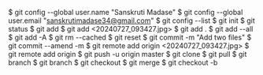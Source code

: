 $ git config --global user.name "Sanskruti Madase"
$ git config --global user.email "sanskrutimadase34@gmail.com"
$ git config --list
$ git init
$ git status
$ git add <multi-utility program>
$ git add <multi-utility program> <20240727_093427.jpg>
$ git add .
$ git add --all
$ git add -A
$ git rm --cached<multi-utility program>
$ git reset <multi-utility program>
$ git commit -m "Add two files"
$ git commit --amend -m <my first c language program made by myself>
$ git remote add origin <20240727_093427.jpg>
$ git remote add origin <link>
$ git push -u origin master
$ git clone <clone>
$ git pull
$ git branch 
$ git branch <rnw-yogi chowk>
$ git checkout <rnw-yogi chowk>
$ git merge <rnw-yogi chowk>
$ git checkout -b <rnw-yogi chowk>
